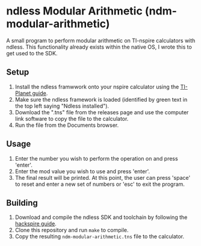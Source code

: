 # ndless Modular Arithmetic (ndm-modular-arithmetic)
A small program to perform modular arithmetic on TI-nspire calculators with ndless. This functionality already exists within the native OS, I wrote this to get used to the SDK.
## Setup
1. Install the ndless framwwork onto your nspire calculator using the [TI-Planet guide](tiplanet.org/ndless).
2. Make sure the ndless framework is loaded (identified by green text in the top left saying "Ndless installed").
3. Download the ".tns" file from the releases page and use the computer link software to copy the file to the calculator.
4. Run the file from the Documents browser.
## Usage
1. Enter the number you wish to perform the operation on and press 'enter'.
2. Enter the mod value you wish to use and press 'enter'.
3. The final result will be printed. At this point, the user can press 'space' to reset and enter a new set of numbers or 'esc' to exit the program.
## Building
1. Download and compile the ndless SDK and toolchain by following the [hackspire guide](https://hackspire.org/index.php/C_and_assembly_development_introduction).
2. Clone this repository and run `make` to compile.
3. Copy the resulting `ndm-modular-arithmetic.tns` file to the calculator.